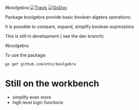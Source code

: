 #boolgebra [![Travis](https://travis-ci.org/etnz/boolgebra.svg?branch=master)](https://travis-ci.org/etnz/boolgebra) [![GoDoc](https://godoc.org/github.com/etnz/boolgebra?status.svg)](https://godoc.org/github.com/etnz/boolgebra)

Package boolgebra provide basic boolean algebra operations.

It is possible to compare, expand, simplify boolean expressions

This is still in development ( see the dev branch)

#boolgebra


To use the package:

    go get github.com/etnz/boolgebra


# Still on the workbench

- simplify even more
- high level logic functions